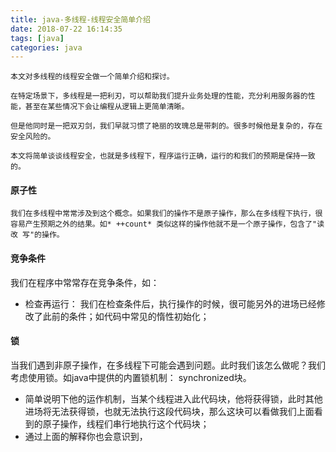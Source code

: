 ```yaml
---
title: java-多线程-线程安全简单介绍
date: 2018-07-22 16:14:35
tags: [java]
categories: java
---
```

    本文对多线程的线程安全做一个简单介绍和探讨。

    在特定场景下，多线程是一把利刃，可以帮助我们提升业务处理的性能，充分利用服务器的性能，甚至在某些情况下会让编程从逻辑上更简单清晰。

    但是他同时是一把双刃剑，我们早就习惯了艳丽的玫瑰总是带刺的。很多时候他是复杂的，存在安全风险的。

    本文将简单谈谈线程安全，也就是多线程下，程序运行正确，运行的和我们的预期是保持一致的。

#### 原子性
    我们在多线程中常常涉及到这个概念。如果我们的操作不是原子操作，那么在多线程下执行，很容易产生预期之外的结果。如* ++count* 类似这样的操作他就不是一个原子操作，包含了"读 改 写"的操作。

#### 竞争条件
我们在程序中常常存在竞争条件，如：
- 检查再运行： 我们在检查条件后，执行操作的时候，很可能另外的进场已经修改了此前的条件；如代码中常见的惰性初始化；

#### 锁
当我们遇到非原子操作，在多线程下可能会遇到问题。此时我们该怎么做呢？我们考虑使用锁。如java中提供的内置锁机制： synchronized块。
- 简单说明下他的运作机制，当某个线程进入此代码块，他将获得锁，此时其他进场将无法获得锁，也就无法执行这段代码块，那么这块可以看做我们上面看到的原子操作，线程们串行地执行这个代码块；
- 通过上面的解释你也会意识到，
